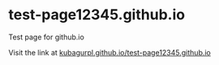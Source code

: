 # test-page12345.github.io
Test page for github.io

Visit the link at <a href="kubagurpl.github.io/test-page12345.github.io">kubagurpl.github.io/test-page12345.github.io</a>
